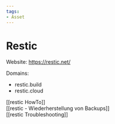 ```yaml
---
tags:
- Asset
---
```

# Restic

Website: <https://restic.net/>

Domains:

- restic.build
- restic.cloud

[[restic HowTo]]\
[[restic - Wiederherstellung von Backups]]\
[[restic Troubleshooting]]